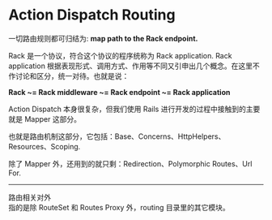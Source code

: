 # Action Dispatch Routing

一切路由规则都可归结为: **map path to the Rack endpoint.**

Rack 是一个协议，符合这个协议的程序统称为 Rack application. Rack application 根据表现形式、调用方式、作用等不同又引申出几个概念。在这里不作讨论和区分，统一对待。也就是说：

**Rack ~= Rack middleware ~= Rack endpoint ~= Rack application** 

Action Dispatch 本身很复杂，但我们使用 Rails 进行开发的过程中接触到的主要就是 Mapper 这部分。

也就是路由机制这部分，它包括：Base、Concerns、HttpHelpers、Resources、Scoping.

除了 Mapper 外，还用到的就只剩：Redirection、Polymorphic Routes、Url For.

---

路由相关对外<br>
指的是除 RouteSet 和 Routes Proxy  外，routing 目录里的其它模块。
